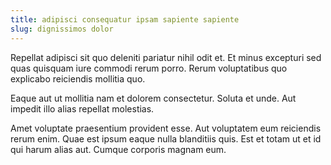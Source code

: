 ```yaml
---
title: adipisci consequatur ipsam sapiente sapiente
slug: dignissimos dolor
---
```


Repellat adipisci sit quo deleniti pariatur nihil odit et. Et minus excepturi sed quas quisquam iure commodi rerum porro. Rerum voluptatibus quo explicabo reiciendis mollitia quo.

Eaque aut ut mollitia nam et dolorem consectetur. Soluta et unde. Aut impedit illo alias repellat molestias.

Amet voluptate praesentium provident esse. Aut voluptatem eum reiciendis rerum enim. Quae est ipsum eaque nulla blanditiis quis. Est et totam ut et id qui harum alias aut. Cumque corporis magnam eum.
